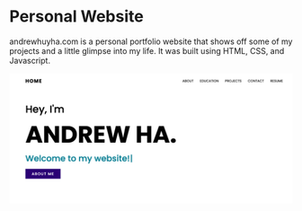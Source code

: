 # Personal Website
andrewhuyha.com is a personal portfolio website that shows off some of my projects and a little glimpse into my life. It was built using HTML, CSS, and Javascript.

<p align="center">
  <img src="./images/screenshot.png" alt="Andrew Ha's Website" width="738">
</p>


